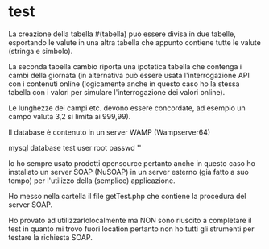 # test
 
La creazione della tabella #(tabella) può essere divisa in due tabelle, esportando le valute in una altra tabella che appunto contiene tutte le valute
(stringa e simbolo).

La seconda tabella cambio riporta una ipotetica tabella che contenga i cambi della giornata (in alternativa può essere usata l'interrogazione API
con i contenuti online (logicamente anche in questo caso ho la stessa tabella con i valori per simulare l'interrogazione dei valori online).
 
Le lunghezze dei campi etc. devono essere concordate, ad esempio un campo valuta 3,2 si limita ai 999,99).

Il database è contenuto in un server WAMP (Wampserver64)

mysql database test
	user root
	passwd ''
	
Io ho sempre usato prodotti opensource pertanto anche in questo caso ho installato un server SOAP (NuSOAP) in un server esterno (già fatto a suo tempo)
per l'utilizzo della (semplice) applicazione.

Ho messo nella cartella il file getTest.php che contiene la procedura del server SOAP.

Ho provato ad utilizzarlolocalmente ma NON sono riuscito a completare il test in quanto mi trovo fuori location pertanto non ho tutti gli strumenti per
testare la richiesta SOAP.


